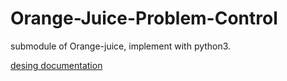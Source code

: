 # Orange-Juice-Problem-Control
submodule of Orange-juice, implement with python3.

[desing documentation](docs/design.md)
